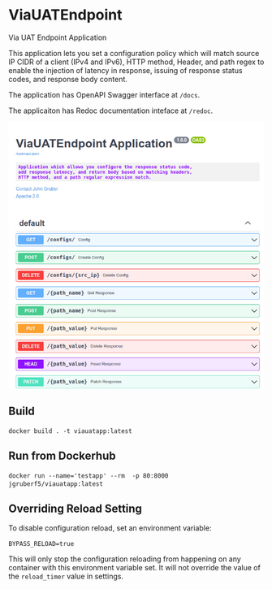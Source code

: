 # ViaUATEndpoint
Via UAT Endpoint Application

This application lets you set a configuration policy which will match
source IP CIDR of a client (IPv4 and IPv6), HTTP method, Header, and
path regex to enable the injection of latency in response, issuing of
response status codes, and response body content.

The application has OpenAPI Swagger interface at `/docs`.

The applicaiton has Redoc documentation inteface at `/redoc`.

![SwaggerIO](/static/images/swaggerui.jpg)

## Build

```
docker build . -t viauatapp:latest
```

## Run from Dockerhub

```
docker run --name='testapp' --rm  -p 80:8000 jgruberf5/viauatapp:latest
```


## Overriding Reload Setting

To disable configuration reload, set an environment variable:

```
BYPASS_RELOAD=true
```

This will only stop the configuration reloading from happening on any 
container with this environment variable set. It will not override the
value of the `reload_timer` value in settings.
